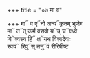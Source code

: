 +++
title = "०७ मा व"

+++
मा᳓ व ए᳓नो अन्य᳓कृतम् भुजेम  
मा᳓ त᳓त् कर्म वसवो य᳓च् च᳓यध्वे  
वि᳓श्वस्य हि᳓ क्ष᳓यथ विश्वदेवाः  
स्वयं᳓ रिपु᳓स् तनु᳓वं रीरिषीष्ट